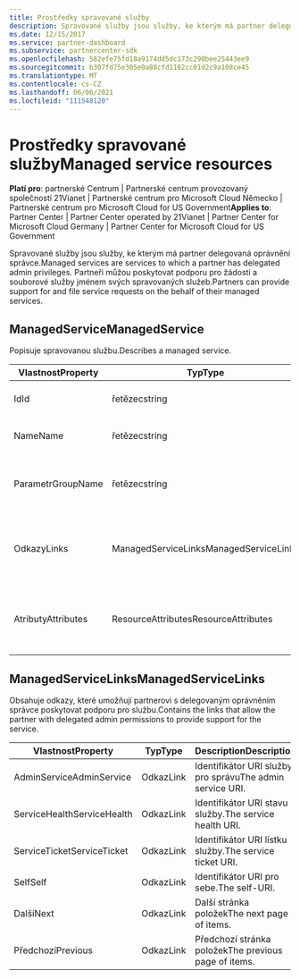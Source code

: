 ```yaml
---
title: Prostředky spravované služby
description: Spravované služby jsou služby, ke kterým má partner delegovaná oprávnění správce. Partneři můžou poskytovat podporu pro žádosti a souborové služby jménem svých spravovaných služeb.
ms.date: 12/15/2017
ms.service: partner-dashboard
ms.subservice: partnercenter-sdk
ms.openlocfilehash: 582efe75fd18a9174dd5dc173c290bee25443ee9
ms.sourcegitcommit: b307fd75e305e0a88cfd1182cc01d2c9a108ce45
ms.translationtype: MT
ms.contentlocale: cs-CZ
ms.lasthandoff: 06/06/2021
ms.locfileid: "111548120"
---
```

# <a name="managed-service-resources"></a><span data-ttu-id="5203a-104">Prostředky spravované služby</span><span class="sxs-lookup"><span data-stu-id="5203a-104">Managed service resources</span></span>

<span data-ttu-id="5203a-105">**Platí pro**: partnerské Centrum | Partnerské centrum provozovaný společností 21Vianet | Partnerské centrum pro Microsoft Cloud Německo | Partnerské centrum pro Microsoft Cloud for US Government</span><span class="sxs-lookup"><span data-stu-id="5203a-105">**Applies to**: Partner Center | Partner Center operated by 21Vianet | Partner Center for Microsoft Cloud Germany | Partner Center for Microsoft Cloud for US Government</span></span>

<span data-ttu-id="5203a-106">Spravované služby jsou služby, ke kterým má partner delegovaná oprávnění správce.</span><span class="sxs-lookup"><span data-stu-id="5203a-106">Managed services are services to which a partner has delegated admin privileges.</span></span> <span data-ttu-id="5203a-107">Partneři můžou poskytovat podporu pro žádosti a souborové služby jménem svých spravovaných služeb.</span><span class="sxs-lookup"><span data-stu-id="5203a-107">Partners can provide support for and file service requests on the behalf of their managed services.</span></span>

## <a name="managedservice"></a><span data-ttu-id="5203a-108">ManagedService</span><span class="sxs-lookup"><span data-stu-id="5203a-108">ManagedService</span></span>

<span data-ttu-id="5203a-109">Popisuje spravovanou službu.</span><span class="sxs-lookup"><span data-stu-id="5203a-109">Describes a managed service.</span></span>

| <span data-ttu-id="5203a-110">Vlastnost</span><span class="sxs-lookup"><span data-stu-id="5203a-110">Property</span></span>   | <span data-ttu-id="5203a-111">Typ</span><span class="sxs-lookup"><span data-stu-id="5203a-111">Type</span></span>                | <span data-ttu-id="5203a-112">Description</span><span class="sxs-lookup"><span data-stu-id="5203a-112">Description</span></span>                                              |
|------------|---------------------|----------------------------------------------------------|
| <span data-ttu-id="5203a-113">Id</span><span class="sxs-lookup"><span data-stu-id="5203a-113">Id</span></span>         | <span data-ttu-id="5203a-114">řetězec</span><span class="sxs-lookup"><span data-stu-id="5203a-114">string</span></span>              | <span data-ttu-id="5203a-115">ID spravované služby</span><span class="sxs-lookup"><span data-stu-id="5203a-115">The managed service ID.</span></span>                                  |
| <span data-ttu-id="5203a-116">Name</span><span class="sxs-lookup"><span data-stu-id="5203a-116">Name</span></span>       | <span data-ttu-id="5203a-117">řetězec</span><span class="sxs-lookup"><span data-stu-id="5203a-117">string</span></span>              | <span data-ttu-id="5203a-118">Název spravované služby.</span><span class="sxs-lookup"><span data-stu-id="5203a-118">The name of the managed service.</span></span>                         |
| <span data-ttu-id="5203a-119">Parametr</span><span class="sxs-lookup"><span data-stu-id="5203a-119">GroupName</span></span>  | <span data-ttu-id="5203a-120">řetězec</span><span class="sxs-lookup"><span data-stu-id="5203a-120">string</span></span>              | <span data-ttu-id="5203a-121">Název skupiny, do které patří služba.</span><span class="sxs-lookup"><span data-stu-id="5203a-121">The name of the group to which the service belongs.</span></span>      |
| <span data-ttu-id="5203a-122">Odkazy</span><span class="sxs-lookup"><span data-stu-id="5203a-122">Links</span></span>      | <span data-ttu-id="5203a-123">ManagedServiceLinks</span><span class="sxs-lookup"><span data-stu-id="5203a-123">ManagedServiceLinks</span></span> | <span data-ttu-id="5203a-124">Odkazy na prostředky odpovídající spravované službě.</span><span class="sxs-lookup"><span data-stu-id="5203a-124">The resource links corresponding to the managed service.</span></span> |
| <span data-ttu-id="5203a-125">Atributy</span><span class="sxs-lookup"><span data-stu-id="5203a-125">Attributes</span></span> | <span data-ttu-id="5203a-126">ResourceAttributes</span><span class="sxs-lookup"><span data-stu-id="5203a-126">ResourceAttributes</span></span>  | <span data-ttu-id="5203a-127">Atributy metadat odpovídající smlouvě.</span><span class="sxs-lookup"><span data-stu-id="5203a-127">The metadata attributes corresponding to the agreement.</span></span>  |

## <a name="managedservicelinks"></a><span data-ttu-id="5203a-128">ManagedServiceLinks</span><span class="sxs-lookup"><span data-stu-id="5203a-128">ManagedServiceLinks</span></span>

<span data-ttu-id="5203a-129">Obsahuje odkazy, které umožňují partnerovi s delegovaným oprávněním správce poskytovat podporu pro službu.</span><span class="sxs-lookup"><span data-stu-id="5203a-129">Contains the links that allow the partner with delegated admin permissions to provide support for the service.</span></span>

| <span data-ttu-id="5203a-130">Vlastnost</span><span class="sxs-lookup"><span data-stu-id="5203a-130">Property</span></span>      | <span data-ttu-id="5203a-131">Typ</span><span class="sxs-lookup"><span data-stu-id="5203a-131">Type</span></span> | <span data-ttu-id="5203a-132">Description</span><span class="sxs-lookup"><span data-stu-id="5203a-132">Description</span></span>                 |
|---------------|------|-----------------------------|
| <span data-ttu-id="5203a-133">AdminService</span><span class="sxs-lookup"><span data-stu-id="5203a-133">AdminService</span></span>  | <span data-ttu-id="5203a-134">Odkaz</span><span class="sxs-lookup"><span data-stu-id="5203a-134">Link</span></span> | <span data-ttu-id="5203a-135">Identifikátor URI služby pro správu</span><span class="sxs-lookup"><span data-stu-id="5203a-135">The admin service URI.</span></span>      |
| <span data-ttu-id="5203a-136">ServiceHealth</span><span class="sxs-lookup"><span data-stu-id="5203a-136">ServiceHealth</span></span> | <span data-ttu-id="5203a-137">Odkaz</span><span class="sxs-lookup"><span data-stu-id="5203a-137">Link</span></span> | <span data-ttu-id="5203a-138">Identifikátor URI stavu služby.</span><span class="sxs-lookup"><span data-stu-id="5203a-138">The service health URI.</span></span>     |
| <span data-ttu-id="5203a-139">ServiceTicket</span><span class="sxs-lookup"><span data-stu-id="5203a-139">ServiceTicket</span></span> | <span data-ttu-id="5203a-140">Odkaz</span><span class="sxs-lookup"><span data-stu-id="5203a-140">Link</span></span> | <span data-ttu-id="5203a-141">Identifikátor URI lístku služby.</span><span class="sxs-lookup"><span data-stu-id="5203a-141">The service ticket URI.</span></span>     |
| <span data-ttu-id="5203a-142">Self</span><span class="sxs-lookup"><span data-stu-id="5203a-142">Self</span></span>          | <span data-ttu-id="5203a-143">Odkaz</span><span class="sxs-lookup"><span data-stu-id="5203a-143">Link</span></span> | <span data-ttu-id="5203a-144">Identifikátor URI pro sebe.</span><span class="sxs-lookup"><span data-stu-id="5203a-144">The self-URI.</span></span>               |
| <span data-ttu-id="5203a-145">Další</span><span class="sxs-lookup"><span data-stu-id="5203a-145">Next</span></span>          | <span data-ttu-id="5203a-146">Odkaz</span><span class="sxs-lookup"><span data-stu-id="5203a-146">Link</span></span> | <span data-ttu-id="5203a-147">Další stránka položek</span><span class="sxs-lookup"><span data-stu-id="5203a-147">The next page of items.</span></span>     |
| <span data-ttu-id="5203a-148">Předchozí</span><span class="sxs-lookup"><span data-stu-id="5203a-148">Previous</span></span>      | <span data-ttu-id="5203a-149">Odkaz</span><span class="sxs-lookup"><span data-stu-id="5203a-149">Link</span></span> | <span data-ttu-id="5203a-150">Předchozí stránka položek</span><span class="sxs-lookup"><span data-stu-id="5203a-150">The previous page of items.</span></span> |

